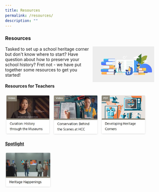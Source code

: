 ```yaml
---
title: Resources
permalink: /resources/
description: ""
---
```

### **Resources**
<img src="/images/resources1.jpg" style="width:40%;margin-right:15px;" align = "right">
Tasked to set up a school heritage corner but don't know where to start? Have question about how to preserve your school history? Fret not - we have put together some resources to get you started!

#### **Resources for Teachers**

<p><a href="https://www.youtube.com/watch?v=zuB1Pj0g17w&list=PLE2_iMKVKlHteIeCSBoImXJv5VuWqhnEb">  
<img src="/images/resources3.jpg" style="width:30%;margin-right:5px;" align = "left"> 
	
<p><a href="https://www.youtube.com/watch?v=4Zf_MpZhFrU&feature=youtu.be">  
<img src="/images/resources4.jpg" style="width:30%;margin-right:5px;" align = "left">	
</a></p>
	
<p><a href="https://staging.d1yxymztqoj7qn.amplifyapp.com/files/developing%20heritage%20corner.pdf"> 
<img src="/images/resources2.jpg" style="width:30%;margin-right:5px;" align = "left">  
</a></p>	
	
<br clear="left">	

<a href="[Explore all resources](https://staging.d1yxymztqoj7qn.amplifyapp.com/resources/heritage-resources/)">

#### **Spotlight**
	
<p><a href="https://staging.d1yxymztqoj7qn.amplifyapp.com/resources/heritage-spotlights/">  
<img src="/images/resources5.jpg" style="width:30%;margin-right:5px;" align = "left">	
</a></p>
	
<br clear="left">		
  
<a href="[Check out the latest happenings](https://staging.d1yxymztqoj7qn.amplifyapp.com/resources/heritage-spotlights/)">	
	
	